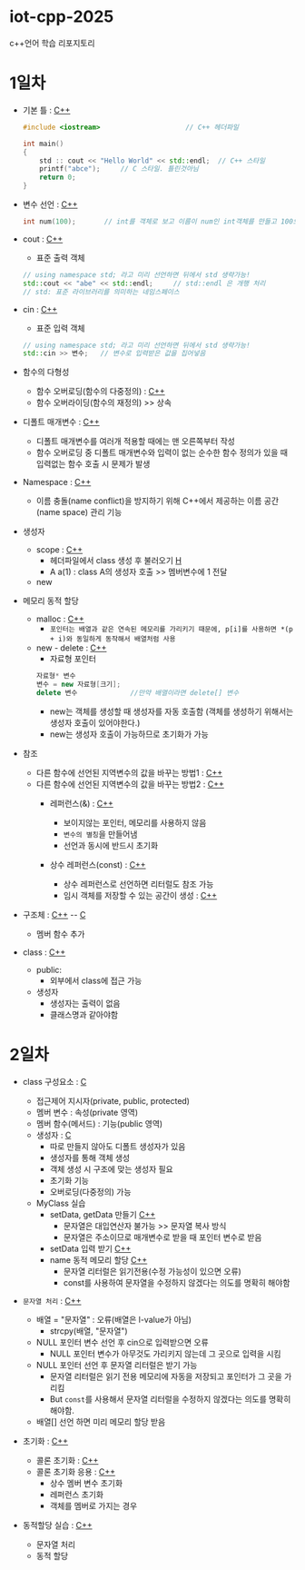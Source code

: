 # iot-cpp-2025
 c++언어 학습 리포지토리

# 1일차
- 기본 틀 : [C++](./Day01/Hello.cpp)
    ```cpp
    #include <iostream>						// C++ 헤더파일

    int main()
    {
        std :: cout << "Hello World" << std::endl;	// C++ 스타일
        printf("abce");		// C 스타일. 틀린것아님
        return 0;
    }
    ```

- 변수 선언 : [C++](./Day01/cout2.cpp)
    ```cpp
    int num(100);       // int를 객체로 보고 이름이 num인 int객체를 만들고 100으로 초기화
    ```

- cout : [C++](./Day01/cout.cpp)
    - 표준 출력 객체
    ```cpp
    // using namespace std; 라고 미리 선언하면 뒤에서 std 생략가능!
    std::cout << "abe" << std::endl;     // std::endl 은 개행 처리
    // std: 표준 라이브러리를 의미하는 네임스페이스
    ```

- cin : [C++](./Day01/cin.cpp)
    - 표준 입력 객체
    ```cpp
    // using namespace std; 라고 미리 선언하면 뒤에서 std 생략가능!
    std::cin >> 변수;   // 변수로 입력받은 값을 집어넣음
    ```

- 함수의 다형성
    - 함수 오버로딩(함수의 다중정의) : [C++](./Day01/overloading.cpp)
    - 함수 오버라이딩(함수의 재정의) >> 상속

- 디폴트 매개변수 : [C++](./Day01/default.cpp)
    - 디폴트 매개변수를 여러개 적용할 때에는 맨 오른쪽부터 작성
    - 함수 오버로딩 중 디폴트 매개변수와 입력이 없는 순수한 함수 정의가 있을 때
    입력없는 함수 호출 시 문제가 발생
    
- Namespace : [C++](./Day01/namesp.cpp)
    - 이름 충돌(name conflict)을 방지하기 위해 C++에서 제공하는 이름 공간(name space) 관리 기능

- 생성자
    - scope : [C++](./Day01/scope.cpp)
        - 헤더파일에서 class 생성 후 불러오기 [H](./Day01/scope.h)
        - A a(1) : class A의 생성자 호출 >> 멤버변수에 1 전달
    - new

- 메모리 동적 할당
    - malloc : [C++](./Day01/new.cpp)
        - `포인터는 배열과 같은 연속된 메모리를 가리키기 때문에, p[i]를 사용하면 *(p + i)와 동일하게 동작해서 배열처럼 사용`
    - new - delete : [C++](./Day01/new2.cpp)
        - 자료형 포인터 
        ```cpp
        자료형* 변수
        변수 = new 자료형[크기];
        delete 변수             //만약 배열이라면 delete[] 변수
        ```
        - new는 객체를 생성할 때 생성자를 자동 호출함 (객체를 생성하기 위해서는 생성자 호출이 있어야한다.)
        - new는 생성자 호출이 가능하므로 초기화가 가능
- 참조
    - 다른 함수에 선언된 지역변수의 값을 바꾸는 방법1 : [C++](./Day01/ref.cpp)
    - 다른 함수에 선언된 지역변수의 값을 바꾸는 방법2 : [C++](./Day01/ref2.cpp)
        - 레퍼런스(&) : [C++](./Day01/ref3.cpp)
            - 보이지않는 포인터, 메모리를 사용하지 않음
            - `변수의 별칭`을 만들어냄
            - 선언과 동시에 반드시 초기화

        - 상수 레퍼런스(const) : [C++](./Day01/ref4.cpp)
            - 상수 레퍼런스로 선언하면 리터럴도 참조 가능
            - 임시 객체를 저장할 수 있는 공간이 생성 : [C++](./Day01/ref5.cpp)

- 구조체 : [C++](./Day01/st_c2.cpp) -- [C](./Day01/st_c.cpp)
    - 멤버 함수 추가
- class : [C++](./Day01/st_c3.cpp)
    - public:
        - 외부에서 class에 접근 가능
    - 생성자
        - 생성자는 출력이 없음
        - 클래스명과 같아야함

# 2일차

- class 구성요소 : [C](./Day02/class2.cpp)
    - 접근제어 지시자(private, public, protected)
    - 멤버 변수 : 속성(private 영역)
    - 멤버 함수(메서드) : 기능(public 영역)
    - 생성자 : [C](./Day02/class3.cpp)
        - 따로 만들지 않아도 디폴트 생성자가 있음
        - 생성자를 통해 객체 생성
        - 객체 생성 시 구조에 맞는 생성자 필요
        - 초기화 기능
        - 오버로딩(다중정의) 가능
    - MyClass 실습
        - setData, getData 만들기 [C++](./Day02/MyClass.cpp)
            - 문자열은 대입연산자 불가능 >> 문자열 복사 방식
            - 문자열은 주소이므로 매개변수로 받을 때 포인터 변수로 받음
        - setData 입력 받기 [C++](./Day02/MyClass2.cpp)
        - name 동적 메모리 할당 [C++](./Day02/MyClass3.cpp)
            - 문자열 리터럴은 읽기전용(수정 가능성이 있으면 오류)
            - const를 사용하여 문자열을 수정하지 않겠다는 의도를 명확히 해야함

- `문자열 처리` : [C++](./Day02/문자열처리하기.cpp)
    - 배열 = "문자열" : 오류(배열은 l-value가 아님)
        - strcpy(배열, "문자열")
    - NULL 포인터 변수 선언 후 cin으로 입력받으면 오류
        - NULL 포인터 변수가 아무것도 가리키지 않는데 그 곳으로 입력을 시킴
    - NULL 포인터 선언 후 문자열 리터럴은 받기 가능
        - 문자열 리터럴은 읽기 전용 메모리에 자동을 저장되고 포인터가 그 곳을 가리킴
        - But `const`를 사용해서 문자열 리터럴을 수정하지 않겠다는 의도를 명확히 해야함.
    - 배열[] 선언 하면 미리 메모리 할당 받음

- 초기화 : [C++](./Day02/init.cpp)
    - 콜론 초기화 : [C++](./Day02/init3.cpp)
    - 콜론 초기화 응용 : [C++](./Day02/init4.cpp)
        - 상수 멤버 변수 초기화
        - 레퍼런스 초기화
        - 객체를 멤버로 가지는 경우

- 동적할당 실습 : [C++](./Day02/Human.cpp)
    - 문자열 처리
    - 동적 할당